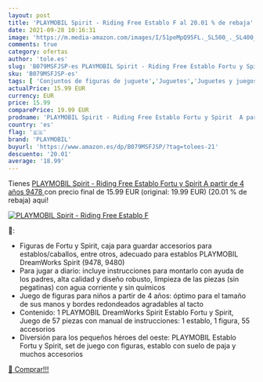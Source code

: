 ```yaml
---
layout: post
title: 'PLAYMOBIL Spirit - Riding Free Establo F al 20.01 % de rebaja'
date: 2021-09-28 10:16:31
image: 'https://m.media-amazon.com/images/I/51peMpQ95FL._SL500_._SL400_.jpg'
comments: true
category: ofertas
author: 'tole.es'
slug: 'B079MSFJSP-es PLAYMOBIL Spirit - Riding Free Establo Fortu y Spirit A...'
sku: 'B079MSFJSP-es'
tags: [ 'Conjuntos de figuras de juguete','Juguetes','Juguetes y juegos','Muñecos y figuras','playmobil', ]
actualPrice: 15.99 EUR
currency: EUR
price: 15.99
comparePrice: 19.99 EUR
prodname: 'PLAYMOBIL Spirit - Riding Free Establo Fortu y Spirit  A partir de 4 años  9478 '
country: 'es'
flag: '🇪🇸'
brand: 'PLAYMOBIL'
buyurl: 'https://www.amazon.es/dp/B079MSFJSP/?tag=tolees-21'
descuento: '20.01'
average: '18.99'
---
```


Tienes [PLAYMOBIL Spirit - Riding Free Establo Fortu y Spirit  A partir de 4 años  9478 ](https://www.amazon.es/dp/B079MSFJSP/?tag=tolees-21) con precio final de  15.99 EUR (original: 19.99 EUR) (20.01 %  de rebaja) aqui!

[![PLAYMOBIL Spirit - Riding Free Establo F](https://m.media-amazon.com/images/I/51peMpQ95FL._SL500_._SL400_.jpg)](https://www.amazon.es/dp/B079MSFJSP/?tag=tolees-21)

🔎:

- Figuras de Fortu y Spirit, caja para guardar accesorios para establos/caballos, entre otros, adecuado para establos PLAYMOBIL DreamWorks Spirit (9478, 9480)
- Para jugar a diario: incluye instrucciones para montarlo con ayuda de los padres, alta calidad y diseño robusto, limpieza de las piezas (sin pegatinas) con agua corriente y sin químicos
- Juego de figuras para niños a partir de 4 años: óptimo para el tamaño de sus manos y bordes redondeados agradables al tacto
- Contenido: 1 PLAYMOBIL DreamWorks Spirit Establo Fortu y Spirit, Juego de 57 piezas con manual de instrucciones: 1 establo, 1 figura, 55 accesorios
- Diversión para los pequeños héroes del oeste: PLAYMOBIL Establo Fortu y Spirit, set de juego con figuras, establo con suelo de paja y muchos accesorios

[🛒 Comprar!!!](https://www.amazon.es/dp/B079MSFJSP/?tag=tolees-21)
